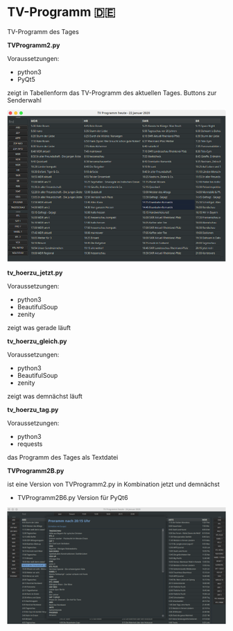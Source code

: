 # TV-Programm 🇩🇪
TV-Programm des Tages

__TVProgramm2.py__

Voraussetzungen:
- python3
- PyQt5

zeigt in Tabellenform das TV-Programm des aktuellen Tages.
Buttons zur Senderwahl

![screenshot](https://github.com/Axel-Erfurt/TV-Programm/blob/master/screenshot_tvprogramm2.png)


__tv_hoerzu_jetzt.py__

Voraussetzungen:
- python3
- BeautifulSoup
- zenity

zeigt was gerade läuft

__tv_hoerzu_gleich.py__

Voraussetzungen:
- python3
- BeautifulSoup
- zenity

zeigt was demnächst läuft

__tv_hoerzu_tag.py__

Voraussetzungen:
- python3
- requests

das Programm des Tages als Textdatei

__TVProgramm2B.py__

ist eine Version von TVProgramm2.py in Kombination jetzt und demnächst
- TVProgramm2B6.py Version für PyQt6

![screenshot2](https://github.com/Axel-Erfurt/TV-Programm/blob/master/screenshot2B.png)
